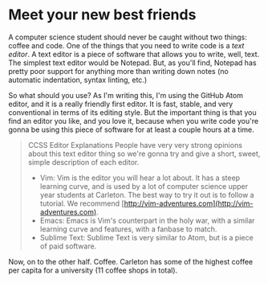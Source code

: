 # Meet your new best friends
A computer science student should never be caught without two things: coffee and
code. One of the things that you need to write code is a _text editor_. A text
editor is a piece of software that allows you to write, well, text. The simplest
text editor would be Notepad. But, as you'll find, Notepad has pretty poor support
for anything more than writing down notes (no automatic indentation, syntax
linting, etc.)

So what should you use? As I'm writing this, I'm using the GitHub Atom editor,
and it is a really friendly first editor. It is fast, stable, and very
conventional in terms of its editing style. But the important thing is that you
find an editor you like, and you love it, because when you write code you're
gonna be using this piece of software for at least a couple hours at a time.

> CCSS Editor Explanations
> People have very very strong opinions about this text editor thing so we're
> gonna try and give a short, sweet, simple description of each editor.
> * Vim: Vim is the editor you will hear a lot about. It has a steep learning
> curve, and is used by a lot of computer science upper year students at
> Carleton. The best way to try it out is to follow a tutorial. We recommend
> [http://vim-adventures.com](http://vim-adventures.com).
> * Emacs: Emacs is Vim's counterpart in the holy war, with a similar learning
> curve and features, with a fanbase to match.
> * Sublime Text: Sublime Text is very similar to Atom, but is a piece of paid
> software.

Now, on to the other half. Coffee. Carleton has some of the highest coffee per
capita for a university (11 coffee shops in total).
